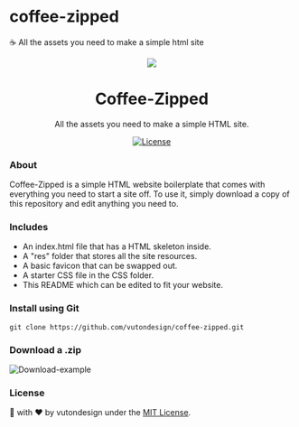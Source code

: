 # coffee-zipped
☕️ All the assets you need to make a simple html site

<p align="center"> <img src="https://vutondesign.com/host/all/coffee-zipped/logo.png"/> </p>
<h1 align="center">Coffee-Zipped</h1>
<p align="center"> All the assets you need to make a simple HTML site. </p>
<p align="center">
  <a href="https://vutondesign.com/mitmit/"><img src="https://img.shields.io/badge/license-MIT-blue.svg" alt="License"></a>
</p>

### About
Coffee-Zipped is a simple HTML website boilerplate that comes with everything you need to start a site off. To use it, simply download a copy of this repository and edit anything you need to.

### Includes 
- An index.html file that has a HTML skeleton inside.
- A "res" folder that stores all the site resources.
- A basic favicon that can be swapped out.
- A starter CSS file in the CSS folder.
- This README which can be edited to fit your website.

### Install using Git
```
git clone https://github.com/vutondesign/coffee-zipped.git
```

### Download a .zip
<img src="https://vutondesign.com/host/all/coffee-zipped/zip-download.JPG" alt="Download-example">

### License 
🎨 with ❤️ by vutondesign under the [MIT License](http://vutondesign.com/mymit/).

